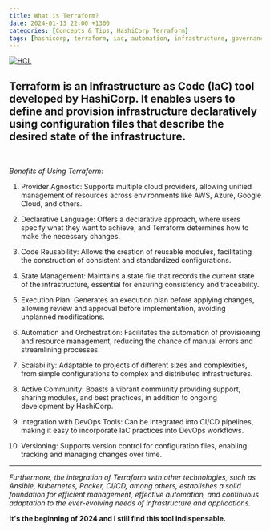 ```yaml
---
title: What is Terraform?
date: 2024-01-13 22:00 +1300
categories: [Concepts & Tips, HashiCorp Terraform]
tags: [hashicorp, terraform, iac, automation, infrastructure, governance, finops]
---
```


[![HCL](https://img.shields.io/badge/language-HCL-blueviolet)](https://www.terraform.io/)

## **Terraform is an Infrastructure as Code (IaC) tool developed by HashiCorp. It enables users to define and provision infrastructure declaratively using configuration files that describe the desired state of the infrastructure.**

<br>

*Benefits of Using Terraform:*
1. Provider Agnostic: Supports multiple cloud providers, allowing unified management of resources across environments like AWS, Azure, Google Cloud, and others.

2. Declarative Language: Offers a declarative approach, where users specify what they want to achieve, and Terraform determines how to make the necessary changes.

3. Code Reusability: Allows the creation of reusable modules, facilitating the construction of consistent and standardized configurations.

4. State Management: Maintains a state file that records the current state of the infrastructure, essential for ensuring consistency and traceability.

5. Execution Plan: Generates an execution plan before applying changes, allowing review and approval before implementation, avoiding unplanned modifications.

6. Automation and Orchestration: Facilitates the automation of provisioning and resource management, reducing the chance of manual errors and streamlining processes.

7. Scalability: Adaptable to projects of different sizes and complexities, from simple configurations to complex and distributed infrastructures.

8. Active Community: Boasts a vibrant community providing support, sharing modules, and best practices, in addition to ongoing development by HashiCorp.

9. Integration with DevOps Tools: Can be integrated into CI/CD pipelines, making it easy to incorporate IaC practices into DevOps workflows.

10. Versioning: Supports version control for configuration files, enabling tracking and managing changes over time.

---

*Furthermore, the integration of Terraform with other technologies, such as Ansible, Kubernetes, Packer, CI/CD, among others, establishes a solid foundation for efficient management, effective automation, and continuous adaptation to the ever-evolving needs of infrastructure and applications.*

**It's the beginning of 2024 and I still find this tool indispensable.**